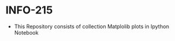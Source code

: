 # INFO-215
* This Repository consists of collection Matplolib plots in Ipython Notebook


                             
